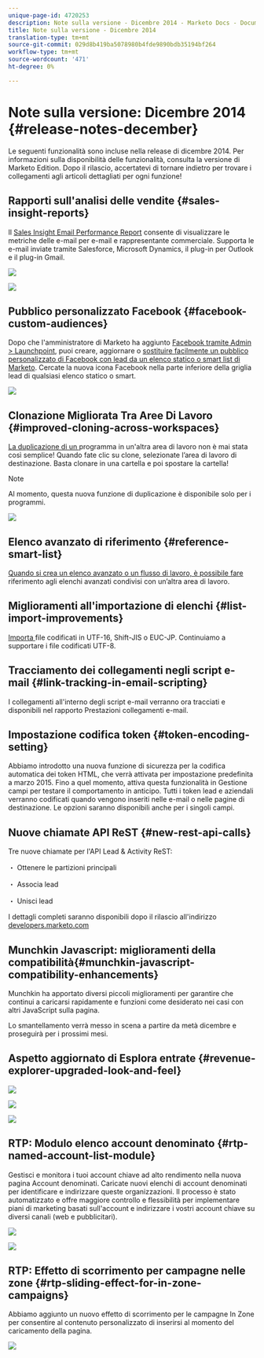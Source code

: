 ```yaml
---
unique-page-id: 4720253
description: Note sulla versione - Dicembre 2014 - Marketo Docs - Documentazione prodotto
title: Note sulla versione - Dicembre 2014
translation-type: tm+mt
source-git-commit: 029d8b419ba5078980b4fde9890bdb35194bf264
workflow-type: tm+mt
source-wordcount: '471'
ht-degree: 0%

---
```



# Note sulla versione: Dicembre 2014 {#release-notes-december}

Le seguenti funzionalità sono incluse nella release di dicembre 2014. Per informazioni sulla disponibilità delle funzionalità, consulta la versione di Marketo Edition. Dopo il rilascio, accertatevi di tornare indietro per trovare i collegamenti agli articoli dettagliati per ogni funzione!

## Rapporti sull&#39;analisi delle vendite {#sales-insight-reports}

Il [Sales Insight Email Performance Report](/help/marketo/product-docs/marketo-sales-insight/msi-for-salesforce/features/performance-reports/sales-insight-email-performance-report.md) consente di visualizzare le metriche delle e-mail per e-mail e rappresentante commerciale. Supporta le e-mail inviate tramite Salesforce, Microsoft Dynamics, il plug-in per Outlook e il plug-in Gmail.

![](assets/image2014-12-5-11-3a5-3a46.png)

![](assets/image2014-12-5-11-3a5-3a55.png)

## Pubblico personalizzato Facebook {#facebook-custom-audiences}

Dopo che l&#39;amministratore di Marketo ha aggiunto [Facebook tramite Admin > Launchpoint](/help/marketo/product-docs/demand-generation/ad-network-integrations/add-facebook-custom-audiences-as-a-launchpoint-service.md), puoi creare, aggiornare o [sostituire facilmente un pubblico personalizzato di Facebook con lead da un elenco statico o smart list di Marketo](/help/marketo/product-docs/demand-generation/facebook/create-a-custom-audience-in-facebook.md). Cercate la nuova icona Facebook nella parte inferiore della griglia lead di qualsiasi elenco statico o smart.

![](assets/image2014-12-5-11-3a6-3a28.png)

## Clonazione Migliorata Tra Aree Di Lavoro {#improved-cloning-across-workspaces}

[La duplicazione di un ](/help/marketo/product-docs/core-marketo-concepts/programs/working-with-programs/clone-a-program.md) programma in un&#39;altra area di lavoro non è mai stata così semplice! Quando fate clic su clone, selezionate l’area di lavoro di destinazione. Basta clonare in una cartella e poi spostare la cartella!

>[!NOTE]
>
>Al momento, questa nuova funzione di duplicazione è disponibile solo per i programmi.

![](assets/image2014-12-5-11-3a7-3a13.png)

## Elenco avanzato di riferimento {#reference-smart-list}

[Quando si crea un elenco avanzato o un flusso di lavoro, è possibile fare ](/help/marketo/product-docs/core-marketo-concepts/smart-lists-and-static-lists/using-smart-lists/reference-a-list-or-smart-list-across-workspaces.md) riferimento agli elenchi avanzati condivisi con un’altra area di lavoro.

## Miglioramenti all&#39;importazione di elenchi {#list-import-improvements}

[Importa ](/help/marketo/getting-started/quick-wins/import-a-list-of-people.md) file codificati in UTF-16, Shift-JIS o EUC-JP. Continuiamo a supportare i file codificati UTF-8.

## Tracciamento dei collegamenti negli script e-mail {#link-tracking-in-email-scripting}

I collegamenti all&#39;interno degli script e-mail verranno ora tracciati e disponibili nel rapporto Prestazioni collegamenti e-mail.

## Impostazione codifica token {#token-encoding-setting}

Abbiamo introdotto una nuova funzione di sicurezza per la codifica automatica dei token HTML, che verrà attivata per impostazione predefinita a marzo 2015. Fino a quel momento, attiva questa funzionalità in Gestione campi per testare il comportamento in anticipo. Tutti i token lead e aziendali verranno codificati quando vengono inseriti nelle e-mail o nelle pagine di destinazione. Le opzioni saranno disponibili anche per i singoli campi.

## Nuove chiamate API ReST {#new-rest-api-calls}

Tre nuove chiamate per l&#39;API Lead &amp; Activity ReST:

・ Ottenere le partizioni principali

・ Associa lead

・ Unisci lead

I dettagli completi saranno disponibili dopo il rilascio all&#39;indirizzo [developers.marketo.com](https://developers.marketo.com/)

## Munchkin Javascript: miglioramenti della compatibilità{#munchkin-javascript-compatibility-enhancements}

Munchkin ha apportato diversi piccoli miglioramenti per garantire che continui a caricarsi rapidamente e funzioni come desiderato nei casi con altri JavaScript sulla pagina.

Lo smantellamento verrà messo in scena a partire da metà dicembre e proseguirà per i prossimi mesi.

## Aspetto aggiornato di Esplora entrate {#revenue-explorer-upgraded-look-and-feel}

![](assets/image2014-12-5-11-3a8-3a4.png)

![](assets/image2014-12-5-11-3a8-3a14.png)

![](assets/image2014-12-5-11-3a8-3a36.png)

## RTP: Modulo elenco account denominato {#rtp-named-account-list-module}

Gestisci e monitora i tuoi account chiave ad alto rendimento nella nuova pagina Account denominati. Caricate nuovi elenchi di account denominati per identificare e indirizzare queste organizzazioni. Il processo è stato automatizzato e offre maggiore controllo e flessibilità per implementare piani di marketing basati sull&#39;account e indirizzare i vostri account chiave su diversi canali (web e pubblicitari).

![](assets/image2014-12-5-11-3a8-3a56.png)

![](assets/image2014-12-5-11-3a9-3a10.png)

## RTP: Effetto di scorrimento per campagne nelle zone {#rtp-sliding-effect-for-in-zone-campaigns}

Abbiamo aggiunto un nuovo effetto di scorrimento per le campagne In Zone per consentire al contenuto personalizzato di inserirsi al momento del caricamento della pagina.

![](assets/image2014-12-5-11-3a9-3a34.png)
